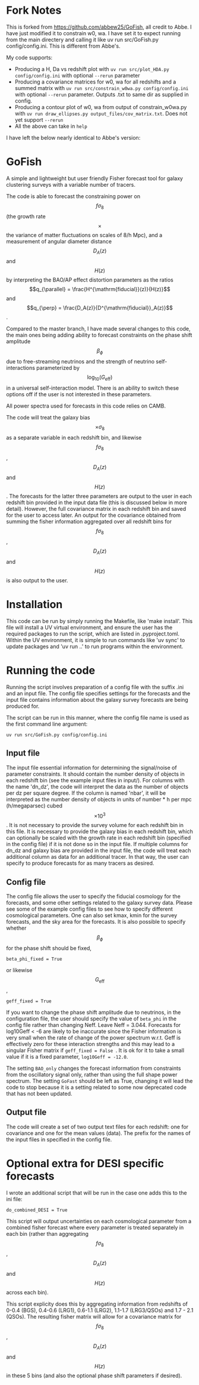 # Fork Notes
This is forked from https://github.com/abbew25/GoFish, all credit to Abbe. I have just modified it to constrain w0, wa. I have set it to expect running from the main directery and calling it like uv run src/GoFish.py config/config.ini. This is different from Abbe's.

My code supports:

* Producing a H, Da vs redshift plot with ```uv run src/plot_HDA.py config/config.ini``` with optional ```--rerun``` parameter
* Producing a covariance matrices for w0, wa for all redshifts and a summed matrix with ```uv run src/constrain_w0wa.py config/config.ini``` with optional ```--rerun``` parameter. Outputs .txt to same dir as supplied in config.
* Producing a contour plot of w0, wa from output of constrain_w0wa.py with ```uv run draw_ellipses.py output_files/cov_matrix.txt```. Does not yet support ```--rerun```
* All the above can take in ```help```

I have left the below nearly identical to Abbe's version:

# GoFish

A simple and lightweight but user friendly Fisher forecast tool for galaxy clustering surveys with a variable number of tracers. 

The code is able to forecast the constraining power on $$f\sigma_8$$ (the growth rate $$\times$$ the variance of matter fluctuations on scales of 8/h Mpc), and a measurement of angular diameter distance $$D_A(z)$$ and $$H(z)$$ by interpreting the BAO/AP effect distortion parameters as the ratios $$q_{\parallel} = \frac{H^{\mathrm{fiducial}}(z)}{H(z)}$$ and $$q_{\perp} = \frac{D_A(z)}{D^{\mathrm{fiducial}}_A(z)}$$.

Compared to the master branch, I have made several changes to this code, the main ones being adding ability to forecast constraints on the phase shift amplitude $$\beta_{\phi}$$ due to free-streaming neutrinos and the strength of neutrino self-interactions parameterized by $$\log_{10}{(G_{\mathrm{eff}})}$$ in a universal self-interaction model. There is an ability to switch these options off if the user is not interested in these parameters. 

All power spectra used for forecasts in this code relies on CAMB. 

The code will treat the galaxy bias $$\times \sigma_8$$ as a separate variable in each redshift bin, and likewise $$f\sigma_8$$, $$D_A(z)$$ and $$H(z)$$. The forecasts for the latter three parameters are output to the user in each redshift bin provided in the input data file (this is discussed below in more detail). However, the full covariance matrix in each redshift bin and saved for the user to access later. An output for the covariance obtained from summing the fisher information aggregated over all redshift bins for $$f\sigma_8$$, $$D_A(z)$$ and $$H(z)$$ is also output to the user.  

# Installation 

This code can be run by simply running the Makefile, like 'make install'. This file will install a UV virtual environment, and ensure the user has the required packages to run the script, which are listed in .pyproject.toml. Within the UV environment, it is simple to run commands like 'uv sync' to update packages and 'uv run ..' to run programs within the environment. 


# Running the code 

Running the script involves preparation of a config file with the suffix .ini and an input file. The config file specifies settings for the forecasts and the input file contains information about the galaxy survey forecasts are being produced for. 

The script can be run in this manner, where the config file name is used as the first command line argument: 

```uv run src/GoFish.py config/config.ini ```

## Input file 

The input file essential information for determining the signal/noise of parameter constraints. It should contain the number density of objects in each redshift bin (see the example input files in input/). For columns with the name 'dn_dz', the code will interpret the data as the number of objects per dz per square degree. If the column is named 'nbar', it will be interpreted as the number density of objects in units of number * h per mpc (h/megaparsec) cubed $$\times 10^3$$. It is not necessary to provide the survey volume for each redshift bin in this file. It is necessary to provide the galaxy bias in each redshift bin, which can optionally be scaled with the growth rate in each redshift bin (specified in the config file) if it is not done so in the input file.  If multiple columns for dn_dz and galaxy bias are provided in the input file, the code will treat each additional column as data for an additional tracer. In that way, the user can specify to produce forecasts for as many tracers as desired. 

## Config file 

The config file allows the user to specify the fiducial cosmology for the forecasts, and some other settings related to the galaxy survey data. Please see some of the example config files to see how to specify different cosmological parameters. One can also set kmax, kmin for the survey forecasts, and the sky area for the forecasts. It is also possible to specify whether $$\beta_{\phi}$$ for the phase shift should be fixed, 

```beta_phi_fixed = True ```

or likewise $$G_{\mathrm{eff}}$$,

``` geff_fixed = True ```  

If you want to change the phase shift amplitude due to neutrinos, in the configuration file, the user should specify the value of ```beta_phi``` in the config file rather than changing Neff. Leave Neff = 3.044.
Forecasts for log10Geff < -6 are likely to be inaccurate since the Fisher information is very small when the rate of change of the power spectrum w.r.t. Geff is effectively zero for these interaction strengths and this may lead to a singular Fisher matrix if ```geff_fixed = False ```. 
It is ok for it to take a small value if it is a fixed parameter, ``` log10Geff = -12.0 ```. 

The setting ```BAO_only``` changes the forecast information from constraints from the oscillatory signal only, rather than using the full shape power spectrum. The setting ```GoFast``` should be left as True, changing it will lead the code to stop because it is a setting related to some now deprecated code that has not been updated. 

## Output file 

The code will create a set of two output text files for each redshift: one for covariance and one for
the mean values (data). The prefix for the names of the input files in specified in the config file. 


# Optional extra for DESI specific forecasts 

I wrote an additional script that will be run in the case one adds this to the ini file:

```do_combined_DESI = True```

This script will output uncertainties on each cosmological parameter from a combined fisher forecast where every parameter is treated separately in each bin (rather than aggregating $$f\sigma_8$$, $$D_A(z)$$ and $$H(z)$$ across each bin). 

This script explicity does this by aggregating information from redshifts of 0-0.4 (BGS), 0.4-0.6 (LRG1), 0.6-1.1 (LRG2), 1.1-1.7 (LRG3/QSOs) and 1.7 - 2.1 (QSOs). The resulting fisher matrix will allow for a covariance matrix for $$f\sigma_8$$, $$D_A(z)$$ and $$H(z)$$ in these 5 bins (and also the optional phase shift parameters if desired). 


